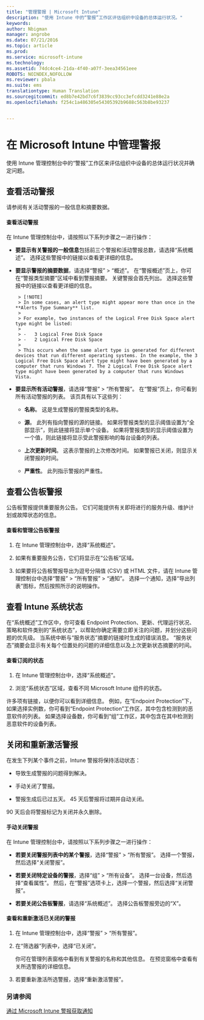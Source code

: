 ```yaml
---
title: "管理警报 | Microsoft Intune"
description: "使用 Intune 中的“警报”工作区评估组织中设备的总体运行状况。"
keywords: 
author: Nbigman
manager: angrobe
ms.date: 07/21/2016
ms.topic: article
ms.prod: 
ms.service: microsoft-intune
ms.technology: 
ms.assetid: 74dc4ce4-21da-4f40-a07f-3eea34561eee
ROBOTS: NOINDEX,NOFOLLOW
ms.reviewer: pbala
ms.suite: ems
translationtype: Human Translation
ms.sourcegitcommit: ed8b7e42bd7c6f3839cc93cc3efcdd3241e88e2a
ms.openlocfilehash: f254c1a486305e54305392b9688c563b8be93237


---
```


# 在 Microsoft Intune 中管理警报
使用 Intune 管理控制台中的“警报”工作区来评估组织中设备的总体运行状况并确定问题。

## 查看活动警报

请参阅有关活动警报的一般信息和摘要数据。

#### 查看活动警报

在 Intune 管理控制台中，请按照以下系列步骤之一进行操作：

-  **要显示有关警报的一般信息**包括前三个警报和活动警报总数，请选择“系统概述”。 选择这些警报中的链接以查看更详细的信息。

-  **要显示警报的摘要数据**，请选择“警报” > “概述”。 在“警报概述”页上，你可在“警报类型摘要”区域中看到警报摘要。 关键警报会首先列出。 选择这些警报中的链接以查看更详细的信息。

        > [!NOTE]
        > In some cases, an alert type might appear more than once in the **Alerts Type Summary** list.
        >
        > For example, two instances of the Logical Free Disk Space alert type might be listed:
        >
        > -   3 Logical Free Disk Space
        > -   2 Logical Free Disk Space
        >
        > This occurs when the same alert type is generated for different devices that run different operating systems. In the example, the 3 Logical Free Disk Space alert type might have been generated by a computer that runs Windows 7. The 2 Logical Free Disk Space alert type might have been generated by a computer that runs Windows Vista.

-   **要显示所有活动警报**，请选择“警报” > “所有警报”。 在“警报”页上，你可看到所有活动警报的列表。 该页具有以下这些列：

    -   **名称**。 这是生成警报的警报类型的名称。

    -   **源**。 此列有指向警报的源的链接。 如果将警报类型的显示阈值设置为“全部显示”，则此链接将显示单个设备。 如果将警报类型的显示阈值设置为一个值，则此链接将显示受此警报影响的每台设备的列表。

    -   **上次更新时间**。 这表示警报的上次修改时间。 如果警报已关闭，则显示关闭警报的时间。

    -   **严重性**。 此列指示警报的严重性。

## 查看公告板警报
公告板警报提供重要服务公告。 它们可能提供有关即将进行的服务升级、维护计划或故障状态的信息。

#### 查看和管理公告板警报

1.  在 Intune 管理控制台中，选择“系统概述”。

2.  如果有重要服务公告，它们将显示在“公告板”区域。

3.  如果要将公告板警报导出为逗号分隔值 (CSV) 或 HTML 文件，请在 Intune 管理控制台中选择“警报” > “所有警报” >    “通知”。 选择一个通知，选择“导出列表”图标，然后按照所示的说明操作。

## 查看 Intune 系统状态
在“系统概述”工作区中，你可查看 Endpoint Protection、更新、代理运行状况、策略和软件类别的“系统状态”，以帮助你确定需要立即关注的问题，并划分这些问题的优先级。 当系统中断与“服务状态”摘要的链接时生成的错误消息。 “服务状态”摘要会显示有关每个位置处的问题的详细信息以及上次更新状态摘要的时间。

#### 查看订阅的状态

1.  在 Intune 管理控制台中，选择“系统概述”。

2.  浏览“系统状态”区域，查看不同 Microsoft Intune 组件的状态。

  许多项有链接，以便你可以看到详细信息。 例如，在“Endpoint Protection”下，如果选择实例数，你可看到“Endpoint Protection”工作区，其中包含检测到的恶意软件的列表。 如果选择设备数，你可看到“组”工作区，其中包含在其中检测到恶意软件的设备列表。

## 关闭和重新激活警报
在发生下列某个事件之前，Intune 警报将保持活动状态：

-   导致生成警报的问题得到解决。

-   手动关闭了警报。

-   警报生成后已过五天。 45 天后警报将过期并自动关闭。

90 天后会将警报标记为关闭并永久删除。

#### 手动关闭警报

在 Intune 管理控制台中，请按照以下系列步骤之一进行操作：

- **若要关闭警报列表中的某个警报**，选择“警报” > “所有警报”。 选择一个警报，然后选择“关闭警报”。

- **若要关闭特定设备的警报**，选择“组” > “所有设备”。 选择一台设备，然后选择“查看属性”。 然后，在“警报”选项卡上，选择一个警报，然后选择“关闭警报”。

- **若要关闭公告板警报**，请选择“系统概述”。 选择公告板警报旁边的“X”。

#### 查看和重新激活已关闭的警报

1.  在 Intune 管理控制台中，选择“警报” > “所有警报”。

2.  在“筛选器”列表中，选择“已关闭”。

    你可在管理列表窗格中看到有关警报的名称和其他信息。 在预览窗格中查看有关所选警报的详细信息。

3.  若要重新激活所选警报，选择“重新激活警报”。

### 另请参阅
[通过 Microsoft Intune 警报获取通知](../deploy-use/get-notified-by-alerts.md)



<!--HONumber=Aug16_HO3-->


